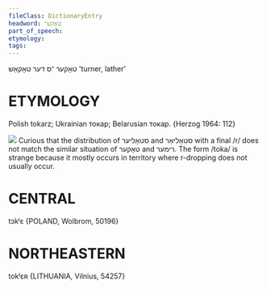 ```yaml
---
fileClass: DictionaryEntry
headword: טאָקער
part_of_speech: 
etymology: 
tags: 
---
```

טאָקער
־ס
דער
טאָקאַש
'turner, lather'

ETYMOLOGY
===========
Polish tokarz; Ukrainian токар; Belarusian токар.
{Herzog 1964: 112}

![](https://ia902902.us.archive.org/9/items/Yiddish-Dialect-Maps/Herzog3-56-59-ManeTurnerSaddlerCarpenter-82.jpg)
Curious that the distribution of סטאָליער and סטאָליאַר with a final /r/ does not match the similar situation of טאָקער and רימער. The form /toka/ is strange because it mostly occurs in territory where r-dropping does not usually occur. 

CENTRAL
========

tɔkʲɛ {POLAND, Wolbrom, 50196}

NORTHEASTERN
==============

tokʲɛʀ {LITHUANIA, Vilnius, 54257}